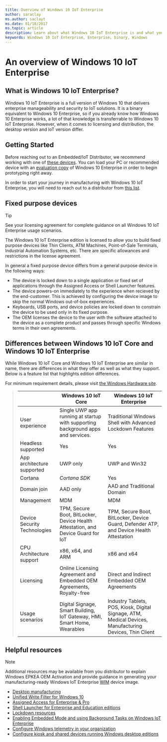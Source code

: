 ```yaml
---
title: Overview of Windows 10 IoT Enterprise
author: saraclay
ms.author: saclayt
ms.date: 01/18/2017
ms.topic: article
description: Learn about what Windows 10 IoT Enterprise is and what you can do with it.
keywords: Windows 10 IoT Enterprise, Enterprise, binary, Windows
---
```


# An overview of Windows 10 IoT Enterprise

## What is Windows 10 IoT Enterprise?
Windows 10 IoT Enterprise is a full version of Windows 10 that delivers enterprise manageability and security to IoT solutions. It is a binary equivalent to Windows 10 Enterprise, so if you already know how Windows 10 Enterprise works, a lot of that knowledge is transferrable to Windows 10 IoT Enterprise. However, when it comes to licensing and distribution, the desktop version and IoT version differ. 

## Getting Started 
Before reaching out to an Embedded/IoT Distributor, we recommend working with one of [these devices](https://solutionsdirectory.intel.com/solutions-directory/processors/736/processors/766/processors/782/processors/788/processors/869/processors/879/processors/883/processors/888/processors/1053/processors/1058/processors/1103/processors/1107/processors/1110/processors/1117/processors/1133/processors/1135/processors/1139/processors/1141/processors/1175/processors/1192/processors/1344/processors/1348/processors/1349/processors/1371/processors/1392/processors/1729/processors/2284).  You can load your PC or recommended device with an [evaluation copy](https://www.microsoft.com/en-us/evalcenter/evaluate-windows-10-enterprise) of Windows 10 Enterprise in order to begin prototyping right away.

In order to start your journey in manufacturing with Windows 10 IoT Enterprise, you will need to reach out to a distributor from [this list](http://wincom.blob.core.windows.net/documents/Windows_IoT_Distributor_Information.pdf). 

## Fixed purpose devices 

> [!TIP]
> See your licensing agreement for complete guidance on all Windows 10 IoT Enterprise usage scenarios.

The Windows 10 IoT Enterprise edition is licensed to allow you to build fixed purpose devices like Thin Clients, ATM Machines, Point-of-Sale Terminals, Industrial Automation Systems, etc.  There are specific allowances and restrictions in the license agreement. 

In general a fixed purpose device differs from a general purpose device in the following ways:  
* The device is locked down to a single application or fixed set of applications through the Assigned Access or Shell Launcher features.  
* The device powers-on immediately to the experience when recieved by the end-customer. This is achieved by configuring the device image to skip the normal Windows out-of-box experiences.
* Keyboards, USB ports, and device policies are locked down to constrain the device to be used only in its fixed purpose.  
* The OEM licenses the device to the user with the software attached to the device as a complete product and passes through specific Windows terms in their own agreements.

## Differences between Windows 10 IoT Core and Windows 10 IoT Enterprise
While Windows 10 IoT Core and Windows 10 IoT Enterprise are similar in name, there are differences in what they offer as well as what they support. Below is a feature list that highlights edition differences.

For minimum requirement details, please visit [the Windows Hardware site](https://docs.microsoft.com/en-us/windows-hardware/design/minimum/minimum-hardware-requirements-overview).

> |             | Windows 10 IoT Core  |  Windows 10 IoT Enterprise  |
> |-------------|----------|---------|
> | User experience | Single UWP app running at startup with supporting background apps and services. | Traditional Windows Shell with Advanced Lockdown Features |
> | Headless supported | Yes | Yes |
> | App architecture supported | UWP only | UWP and Win32 |
> | Cortana | *Cortana SDK* | Yes |
> | Domain join | AAD only | AAD and Traditional Domain |
> | Management | MDM | MDM |
> | Device Security Technologies | TPM, Secure Boot, BitLocker, Device Health Attestation, and Device Guard for IoT | TPM, Secure Boot, BitLocker, Device Guard, Defender ATP, and Device Health Attestation |
> | CPU Architecture support | x86, x64, and ARM | x86 and x64 |
> | Licensing | Online Licensing Agreement and Embedded OEM Agreements, Royalty-free | Direct and Indirect Embedded OEM Agreements |
> | Usage scenarios | Digital Signage, Smart Building, IoT Gateway, HMI, Smart Home, Wearables | Industry Tablets, POS, Kiosk, Digital Signage, ATM, Medical Devices, Manufacturing Devices, Thin Client |

## Helpful resources
> [!NOTE]
> Additional resources may be available from you distributor to explain Windows EPKEA OEM Activation and provide guidance in generating your manufacturing-ready Windows IoT Enterprise [WIM](https://msdn.microsoft.com/en-us/library/windows/desktop/dd861280.aspx) device image.

* [Desktop manufacturing](https://docs.microsoft.com/en-us/windows-hardware/manufacture/desktop/)
* [Unified Write Filter for Windows 10](https://docs.microsoft.com/en-us/windows-hardware/customize/enterprise/unified-write-filter)
* [Assigned Access for Enterprise & Pro](https://docs.microsoft.com/en-us/windows-hardware/customize/enterprise/assigned-access)
* [Shell Launcher for Enterprise and Education editions](https://docs.microsoft.com/en-us/windows-hardware/customize/enterprise/shell-launcher)
* [Lockdown resources](https://docs.microsoft.com/en-us/windows-hardware/customize/enterprise/create-a-kiosk-image) 
* [Enabling Embedded Mode and using Background Tasks on Windows IoT Enterprise](https://docs.microsoft.com/en-us/windows/iot-core/develop-your-app/embeddedmode)
* [Configure Windows telemetry in your organization](https://docs.microsoft.com/en-us/windows/configuration/configure-windows-telemetry-in-your-organization )
* [Configure kiosk and shared devices running Windows desktop editions](https://docs.microsoft.com/en-us/windows/configuration/kiosk-shared-pc)
